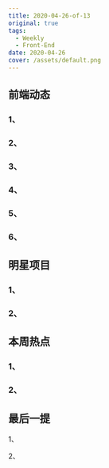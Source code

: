 ```yaml
---
title: 2020-04-26-of-13
original: true
tags:
  - Weekly
  - Front-End
date: 2020-04-26
cover: /assets/default.png
---
```

## 前端动态

### 1、[]()

### 2、[]()

### 3、[]()

### 4、[]()

### 5、[]()

### 6、[]()


## 明星项目

### 1、[]()

### 2、[]()


## 本周热点

### 1、[]()

### 2、[]()


## 最后一提

1、

2、
